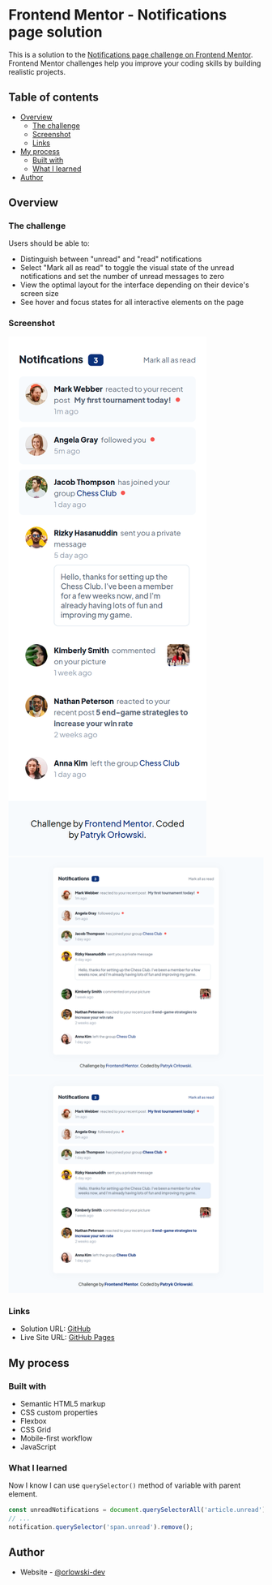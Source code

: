 # Frontend Mentor - Notifications page solution

This is a solution to the [Notifications page challenge on Frontend Mentor](https://www.frontendmentor.io/challenges/notifications-page-DqK5QAmKbC). Frontend Mentor challenges help you improve your coding skills by building realistic projects. 

## Table of contents

- [Overview](#overview)
  - [The challenge](#the-challenge)
  - [Screenshot](#screenshot)
  - [Links](#links)
- [My process](#my-process)
  - [Built with](#built-with)
  - [What I learned](#what-i-learned)
- [Author](#author)

## Overview

### The challenge

Users should be able to:

- Distinguish between "unread" and "read" notifications
- Select "Mark all as read" to toggle the visual state of the unread notifications and set the number of unread messages to zero
- View the optimal layout for the interface depending on their device's screen size
- See hover and focus states for all interactive elements on the page

### Screenshot

![mobile design](./assets/preview/mobile-design.png)
![desktop design](./assets/preview/desktop-design.png)
![active states](./assets/preview/active-states.png)


### Links

- Solution URL: [GitHub](https://github.com/orlowski-dev/fm-notifications-page)
- Live Site URL: [GitHub Pages](https://orlowski-dev.github.io/fm-notifications-page)

## My process

### Built with

- Semantic HTML5 markup
- CSS custom properties
- Flexbox
- CSS Grid
- Mobile-first workflow
- JavaScript


### What I learned

Now I know I can use `querySelector()` method of variable with parent element.

```javascript
const unreadNotifications = document.querySelectorAll('article.unread');
// ...
notification.querySelector('span.unread').remove();
```

## Author

- Website - [@orlowski-dev](https://www.frontendmentor.io/profile/orlowski-dev)
